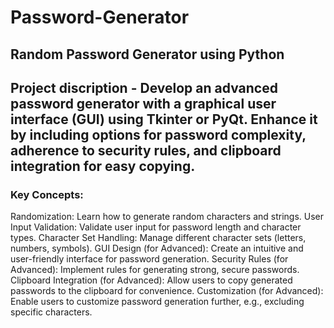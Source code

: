 # Password-Generator
## Random Password Generator using Python

## Project discription - Develop an advanced password generator with a graphical user interface (GUI) using Tkinter or PyQt. Enhance it by including options for password complexity, adherence to security rules, and clipboard integration for easy copying.

### Key Concepts:

Randomization: Learn how to generate random characters and strings.
User Input Validation: Validate user input for password length and character types.
Character Set Handling: Manage different character sets (letters, numbers, symbols).
GUI Design (for Advanced): Create an intuitive and user-friendly interface for password generation.
Security Rules (for Advanced): Implement rules for generating strong, secure passwords.
Clipboard Integration (for Advanced): Allow users to copy generated passwords to the clipboard for convenience.
Customization (for Advanced): Enable users to customize password generation further, e.g., excluding specific characters.

